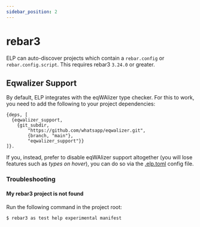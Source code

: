 ```yaml
---
sidebar_position: 2
---
```


# rebar3

ELP can auto-discover projects which contain a `rebar.config` or `rebar.config.script`. This requires rebar3 `3.24.0` or greater.

## Eqwalizer Support

By default, ELP integrates with the eqWAlizer type checker. For this to work, you need to add the following to your project dependencies:

```
{deps, [
  {eqwalizer_support,
    {git_subdir,
        "https://github.com/whatsapp/eqwalizer.git",
        {branch, "main"},
        "eqwalizer_support"}}
]}.
```

If you, instead, prefer to disable eqWAlizer support altogether (you will lose features such as _types on hover_), you can do so via the [.elp.toml](./elp-toml.md#eqwalizer) config file.

### Troubleshooting

#### My rebar3 project is not found

Run the following command in the project root:

```
$ rebar3 as test help experimental manifest
```
